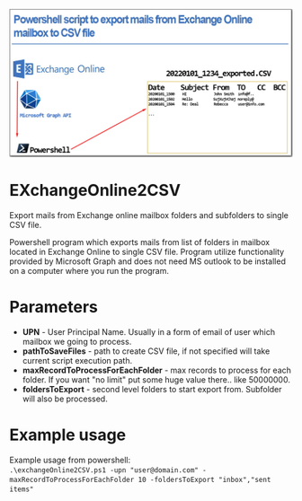 ![EXO2csv](https://raw.githubusercontent.com/AleksandrReznik/EXchangeOnline2CSV/main/EXO2CSV.jpg)
# EXchangeOnline2CSV
Export mails from Exchange online mailbox folders and subfolders to single CSV file.

Powershell program which exports mails from list of folders in mailbox located in Exchange Online to single CSV file.
    Program utilize functionality provided by Microsoft Graph and does not need MS outlook to be installed on a computer where you run the program.
# Parameters
- **UPN** - User Principal Name. Usually in a form of email of user which mailbox we going to process.
- **pathToSaveFiles** - path to create CSV file, if not specified will take current script execution path.
- **maxRecordToProcessForEachFolder** - max records to process for each folder. If you want "no limit" put some huge value there.. like 50000000.
- **foldersToExport** - second level folders to start export from. Subfolder will also be processed.

# Example usage
Example usage from powershell:  
`.\exchangeOnline2CSV.ps1 -upn "user@domain.com" -maxRecordToProcessForEachFolder 10 -foldersToExport "inbox","sent items"`
